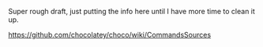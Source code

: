 Super rough draft, just putting the info here until I  have more time to clean 
it up.

https://github.com/chocolatey/choco/wiki/CommandsSources